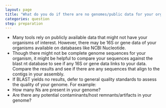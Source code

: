 ```yaml
---
layout: page
title: "What do you do if there are no genomes/public data for your organism of interest?"
categories: question
step: preparation
---
```


- Many tools rely on publicly available data that might not have your organisms of interest. However, there may be 16S or gene data of your organisms available on databases like NCBI Nucleotide. 
- Though there might not be complete genome sequences for your organism, it might be helpful to compare your sequences against the blast nt database to see if any 16S or gene data links to your data. Compare the results and see if there are any sequences that align to the contigs in your assembly. 
- If BLAST yields no results, defer to general quality standards to assess the quality of your genome. For example:
- How many Ns are present in your genome?
- Are there any potential contaminants/host remnants/artifacts in your genome?

